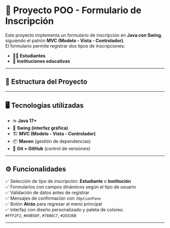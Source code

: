 # 📘 Proyecto POO - Formulario de Inscripción

Este proyecto implementa un formulario de inscripción en **Java con Swing**, siguiendo el patrón **MVC (Modelo - Vista - Controlador)**.  
El formulario permite registrar dos tipos de inscripciones:

- 🧑‍🎓 **Estudiantes**
- 🏫 **Instituciones educativas**

---

## 📂 Estructura del Proyecto

---

## 🖥️ Tecnologías utilizadas

- ☕ **Java 17+**
- 🎨 **Swing (interfaz gráfica)**
- 🏗️ **MVC (Modelo - Vista - Controlador)**
- 📦 **Maven** (gestión de dependencias)
- 🐙 **Git + GitHub** (control de versiones)

---

## ⚙️ Funcionalidades

✅ Selección de tipo de inscripción: **Estudiante** o **Institución**  
✅ Formularios con campos dinámicos según el tipo de usuario  
✅ Validación de datos antes de registrar  
✅ Mensajes de confirmación con `JOptionPane`  
✅ Botón **Atrás** para regresar al menú principal  
✅ Interfaz con diseño personalizado y paleta de colores:  
`#FFF2F2`, `#A9B5DF`, `#7886C7`, `#2D336B`  

---


